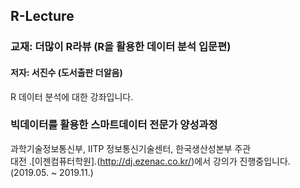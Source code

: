## R-Lecture

### 교재: 더많이 R라뷰 (R을 활용한 데이터 분석 입문편)
#### 저자: 서진수 (도서출판 더알음)

R 데이터 분석에 대한 강좌입니다.


### 빅데이터를 활용한 스마트데이터 전문가 양성과정

과학기술정보통신부, IITP 정보통신기술센터, 한국생산성본부 주관 <br>
대전 .[이젠컴퓨터학원].(http://dj.ezenac.co.kr/)에서 강의가 진행중입니다.
(2019.05. ~ 2019.11.)
